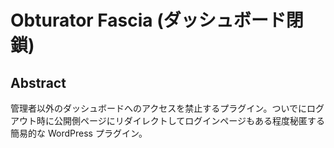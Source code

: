 # Obturator Fascia (ダッシュボード閉鎖)

## Abstract

管理者以外のダッシュボードへのアクセスを禁止するプラグイン。ついでにログアウト時に公開側ページにリダイレクトしてログインページもある程度秘匿する簡易的な WordPress プラグイン。
